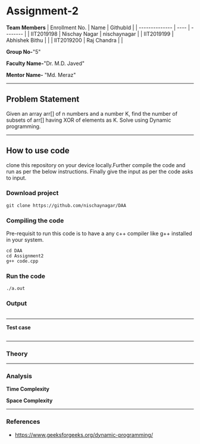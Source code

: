 # Assignment-2

**Team Members**
| Enrollment No. | Name | GithubId |
| -------------- | ---- | -------- |
| IIT2019198 | Nischay Nagar | nischaynagar |
| IIT2019199 | Abhishek Bithu | |
| IIT2019200 | Raj Chandra | |

**Group No-**"5"

**Faculty Name-**"Dr. M.D. Javed"

**Mentor Name-** "Md. Meraz"

---

## Problem Statement

Given an array arr[] of n numbers and a number K, find the number of
subsets of arr[] having XOR of elements as K. Solve using Dynamic
programming.

---

## How to use code

clone this repository on your device locally.Further compile the code and run as per the below instructions. Finally give the input as per the code asks to input.

### Download project

```
git clone https://github.com/nischaynagar/DAA
```

### Compiling the code

Pre-requisit to run this code is to have a any c++ compiler like g++ installed in your system.

```
cd DAA
cd Assignment2
g++ code.cpp
```

### Run the code

```
./a.out
```

### Output

```

```

---

**Test case**

```

```

---

### Theory

---

### Analysis

**Time Complexity**

**Space Complexity**

---

### References

- https://www.geeksforgeeks.org/dynamic-programming/
